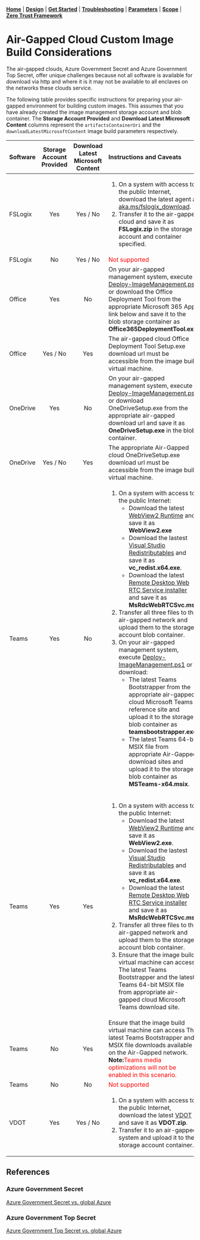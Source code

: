 [**Home**](../README.md) | [**Design**](design.md) | [**Get Started**](quickStart.md) | [**Troubleshooting**](troubleshooting.md) | [**Parameters**](parameters.md) | [**Scope**](scope.md) | [**Zero Trust Framework**](zeroTrustFramework.md)

# Air-Gapped Cloud Custom Image Build Considerations

The air-gapped clouds, Azure Government Secret and Azure Government Top Secret, offer unique challenges because not all software is available for download via http and where it is it may not be available to all enclaves on the networks these clouds service.

The following table provides specific instructions for preparing your air-gapped environment for building custom images. This assumes that you have already created the image management storage account and blob container. The **Storage Account Provided** and **Download Latest Microsoft Content** columns represent the `artifactsContainerUri` and the `downloadLatestMicrosoftContent` image build parameters respectively.

| Software | Storage Account</br>Provided | Download Latest</br>Microsoft Content | Instructions and Caveats |
|:--|:--:|:--:|:--|
| FSLogix | Yes | Yes / No | <ol><li>On a system with access to the public Internet, download the latest agent at [aka.ms/fslogix_download](https://aka.ms/fslogix_download).</li><li>Transfer it to the air-gapped cloud and save it as **FSLogix.zip** in the storage account and container specified.</li></ol> |
| FSLogix | No | Yes / No | <span style="color:red">Not supported</span> |
| Office | Yes | No | On your air-gapped management system, execute [Deploy-ImageManagement.ps1](quickStart.md#deploy-image-management-resources) or download the Office Deployment Tool from the appropriate Microsoft 365 Apps link below and save it to the blob storage container as **Office365DeploymentTool.exe**. |
| Office | Yes / No | Yes | The air-gapped cloud Office Deployment Tool Setup.exe download url must be accessible from the image build virtual machine. |
| OneDrive | Yes | No |  On your air-gapped management system, execute [Deploy-ImageManagement.ps1](quickStart.md#deploy-image-management-resources) or download OneDriveSetup.exe from the appropriate air-gapped download url and save it as **OneDriveSetup.exe** in the blob container.|
| OneDrive | Yes / No | Yes | The appropriate Air-Gapped cloud OneDriveSetup.exe download url must be accessible from the image build virtual machine. |
| Teams | Yes | No | <ol><li>On a system with access to the public Internet:</br><ul><li>Download the latest [WebView2 Runtime](https://go.microsoft.com/fwlink/?linkid=2124703) and save it as **WebView2.exe**</li><li>Download the lastest [Visual Studio Redistributables](https://aka.ms/vs/17/release/vc_redist.x64.exe) and save it as **vc_redist.x64.exe**.</li><li>Download the latest [Remote Desktop Web RTC Service installer](https://aka.ms/msrdcwebrtcsvc/msi) and save it as **MsRdcWebRTCSvc.msi**.</li></ul><li>Transfer all three files to the air-gapped network and upload them to the storage account blob container.</li><li>On your air-gapped management system, execute [Deploy-ImageManagement.ps1](quickStart.md#deploy-image-management-resources) or  download:<ul><li>The latest Teams Bootstrapper from the appropriate air-gapped cloud Microsoft Teams reference site and upload it to the storage blob container as **teamsbootstrapper.exe**.</li><li>The latest Teams 64-bit MSIX file from appropriate Air-Gapped download sites and upload it to the storage blob container as **MSTeams-x64.msix**.</li></ul></ol> |
| Teams | Yes | Yes | <ol><li>On a system with access to the public Internet:</br><ul><li>Download the latest [WebView2 Runtime](https://go.microsoft.com/fwlink/?linkid=2124703) and save it as **WebView2.exe**.</li><li>Download the lastest [Visual Studio Redistributables](https://aka.ms/vs/17/release/vc_redist.x64.exe) and save it as **vc_redist.x64.exe**.</li><li>Download the latest [Remote Desktop Web RTC Service installer](https://aka.ms/msrdcwebrtcsvc/msi) and save it as **MsRdcWebRTCSvc.msi**.</li></ul><li>Transfer all three files to the air-gapped network and upload them to the storage account blob container.</li><li>Ensure that the image build virtual machine can access The latest Teams Bootstrapper and the latest Teams 64-bit MSIX file from appropriate air-gapped cloud Microsoft Teams download site. |
| Teams | No | Yes | Ensure that the image build virtual machine can access The latest Teams Bootstrapper and MSIX file downloads available on the Air-Gapped network. **Note:**<span style="color:red">Teams media optimizations will not be enabled in this scenario.</span> |
| Teams | No | No | <span style="color:red">Not supported</span> |
| VDOT | Yes | Yes / No | <ol><li>On a system with access to the public Internet, download the latest [VDOT](https://github.com/The-Virtual-Desktop-Team/Virtual-Desktop-Optimization-Tool/archive/refs/heads/main.zip) and save it as **VDOT.zip**.</li><li>Transfer it to an air-gapped system and upload it to the storage account container. |

## References

### Azure Government Secret

[Azure Government Secret vs. global Azure](https://review.learn.microsoft.com/en-us/microsoft-government-secret/azure/azure-government-secret/overview/azure-government-secret-differences-from-global-azure?branch=live)

### Azure Government Top Secret

[Azure Government Top Secret vs. global Azure](https://review.learn.microsoft.com/en-us/microsoft-government-topsecret/azure/azure-government-top-secret/overview/azure-government-top-secret-differences-from-global-azure?branch=live)